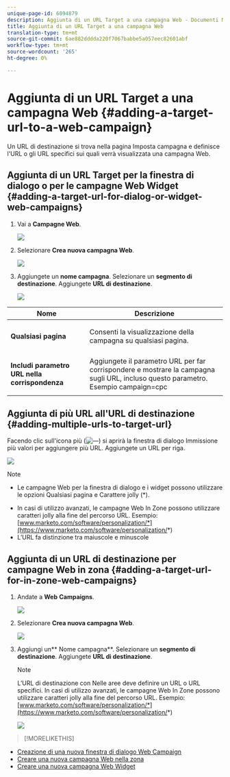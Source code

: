 ```yaml
---
unique-page-id: 6094879
description: Aggiunta di un URL Target a una campagna Web - Documenti Marketo - Documentazione prodotto
title: Aggiunta di un URL Target a una campagna Web
translation-type: tm+mt
source-git-commit: 6ae882dddda220f7067babbe5a057eec82601abf
workflow-type: tm+mt
source-wordcount: '265'
ht-degree: 0%

---
```



# Aggiunta di un URL Target a una campagna Web {#adding-a-target-url-to-a-web-campaign}

Un URL di destinazione si trova nella pagina Imposta campagna e definisce l&#39;URL o gli URL specifici sui quali verrà visualizzata una campagna Web.

## Aggiunta di un URL Target per la finestra di dialogo o per le campagne Web Widget {#adding-a-target-url-for-dialog-or-widget-web-campaigns}

1. Vai a **Campagne Web**.

   ![](assets/web-campaigns-hand-5.jpg)

1. Selezionare **Crea nuova campagna Web**.

   ![](assets/create-new-web-campaign-hand.jpg)

1. Aggiungete un **nome campagna**. Selezionare un **segmento di destinazione**. Aggiungete **URL di destinazione**.

   ![](assets/set-web-campaign-hands.jpg)

<table> 
 <thead> 
  <tr> 
   <th colspan="1" rowspan="1">Nome</th> 
   <th colspan="1" rowspan="1">Descrizione</th> 
  </tr> 
 </thead> 
 <tbody> 
  <tr> 
   <td colspan="1" rowspan="1"><strong>Qualsiasi pagina</strong></td> 
   <td colspan="1" rowspan="1"><p>Consenti la visualizzazione della campagna su qualsiasi pagina.</p></td> 
  </tr> 
  <tr> 
   <td colspan="1" rowspan="1"><p><strong>Includi parametro URL nella corrispondenza</strong></p></td> 
   <td colspan="1" rowspan="1">Aggiungete il parametro URL per far corrispondere e mostrare la campagna sugli URL, incluso questo parametro. Esempio campaign=cpc</td> 
  </tr> 
 </tbody> 
</table>

## Aggiunta di più URL all&#39;URL di destinazione {#adding-multiple-urls-to-target-url}

Facendo clic sull&#39;icona più (![—](assets/image2015-2-18-8-3a40-3a59.png)) si aprirà la finestra di dialogo Immissione più valori per aggiungere più URL. Aggiungete un URL per riga.

![](assets/image2015-2-23-18-3a15-3a57.png)

>[!NOTE]
>
>
>* Le campagne Web per la finestra di dialogo e i widget possono utilizzare le opzioni Qualsiasi pagina e Carattere jolly (*).
* In casi di utilizzo avanzati, le campagne Web In Zone possono utilizzare caratteri jolly alla fine del percorso URL. Esempio: [www.marketo.com/software/personalization/*](https://www.marketo.com/software/personalization/*)
* L’URL fa distinzione tra maiuscole e minuscole


## Aggiunta di un URL di destinazione per campagne Web in zona {#adding-a-target-url-for-in-zone-web-campaigns}

1. Andate a **Web** **Campaigns**.

   ![](assets/web-campaigns-hand-5.jpg)

1. Selezionare **Crea nuova campagna Web**.

   ![](assets/create-new-web-campaign-hand.jpg)

1. Aggiungi un** Nome campagna**. Selezionare un **segmento di destinazione**. Aggiungete **URL di destinazione**.

   >[!NOTE]
   L’URL di destinazione con Nelle aree deve definire un URL o URL specifici. In casi di utilizzo avanzati, le campagne Web In Zone possono utilizzare caratteri jolly alla fine del percorso URL. Esempio: [www.marketo.com/software/personalization/*](https://www.marketo.com/software/personalization/*)

   ![](assets/set-web-campaign-multiple-hands.jpg)

>[!MORELIKETHIS]
* [Creazione di una nuova finestra di dialogo Web Campaign](create-a-new-dialog-web-campaign.md)
* [Creare una nuova campagna Web nella zona](create-a-new-in-zone-web-campaign.md)
* [Creare una nuova campagna Web Widget](create-a-new-widget-web-campaign.md)

